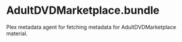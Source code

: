 # AdultDVDMarketplace.bundle

Plex metadata agent for fetching metadata for AdultDVDMarketplace material.
